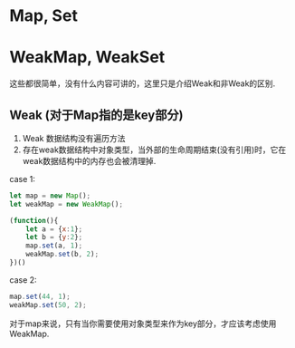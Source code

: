 # Map, Set
# WeakMap, WeakSet

这些都很简单，没有什么内容可讲的，这里只是介绍Weak和非Weak的区别.


## Weak (对于Map指的是key部分)

1. Weak 数据结构没有遍历方法
2. 存在weak数据结构中对象类型，当外部的生命周期结束(没有引用)时，它在weak数据结构中的内存也会被清理掉.


case 1:
```js
let map = new Map();
let weakMap = new WeakMap();

(function(){
    let a = {x:1};
    let b = {y:2};
    map.set(a, 1);
    weakMap.set(b, 2);
})()


```

case 2:
```js
map.set(44, 1);
weakMap.set(50, 2);
```

对于map来说，只有当你需要使用对象类型来作为key部分，才应该考虑使用WeakMap.


